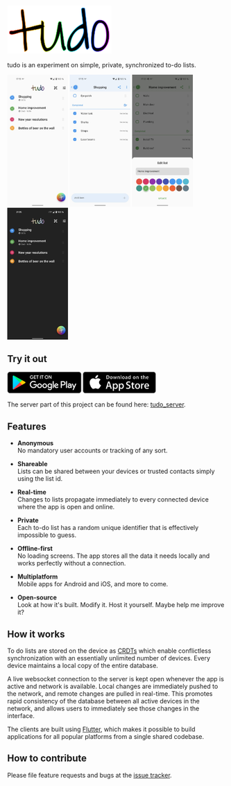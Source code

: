 <img src="tudo.svg" width="240">

tudo is an experiment on simple, private, synchronized to-do lists.

<img src="screenshots/a.jpg" width="140">
<img src="screenshots/b.jpg" width="140">
<img src="screenshots/c.jpg" width="140">
<img src="screenshots/d.jpg" width="140">

## Try it out

[<img src="images/google_play.png" height="50">](https://play.google.com/store/apps/details?id=net.cachapa.tudo)
[<img src="images/app_store.png" height="50">](https://apps.apple.com/us/app/tudo-lists/id1550819275)

The server part of this project can be found here: [tudo_server](https://github.com/cachapa/tudo/tudo_server).

## Features

* **Anonymous**<br/>
No mandatory user accounts or tracking of any sort.

* **Shareable**<br/>
Lists can be shared between your devices or trusted contacts simply using the list id.

* **Real-time**<br/>
Changes to lists propagate immediately to every connected device where the app is open and online.

* **Private**<br/>
Each to-do list has a random unique identifier that is effectively impossible to guess.

* **Offline-first**<br/>
No loading screens. The app stores all the data it needs locally and works perfectly without a connection.

* **Multiplatform**<br/>
Mobile apps for Android and iOS, and more to come.

* **Open-source**<br/>
Look at how it's built. Modify it. Host it yourself. Maybe help me improve it?

## How it works

To do lists are stored on the device as [CRDTs](https://github.com/cachapa/crdt) which enable conflictless synchronization with an essentially unlimited number of devices. Every device maintains a local copy of the entire database.

A live websocket connection to the server is kept open whenever the app is active and network is available. Local changes are immediately pushed to the network, and remote changes are pulled in real-time. This promotes rapid consistency of the database between all active devices in the network, and allows users to immediately see those changes in the interface.

The clients are built using [Flutter](https://flutter.io), which makes it possible to build applications for all popular platforms from a single shared codebase.

## How to contribute

Please file feature requests and bugs at the [issue tracker](https://github.com/cachapa/tudo/issues).

